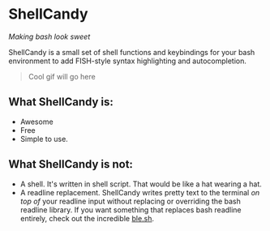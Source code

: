 # ShellCandy
_Making bash look sweet_

ShellCandy is a small set of shell functions and keybindings for your bash environment to add FISH-style syntax highlighting and autocompletion.

> Cool gif will go here

## What ShellCandy is:
- Awesome
- Free
- Simple to use.

## What ShellCandy is not:
- A shell. It's written in shell script. That would be like a hat wearing a hat.
- A readline replacement. ShellCandy writes pretty text to the terminal *on top of* your readline input without replacing or overriding the bash readline library. If you want something that replaces bash readline entirely, check out the incredible [ble.sh](https://github.com/akinomyoga/ble.sh).